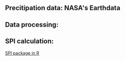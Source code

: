 ## Precitipation data: NASA's Earthdata

## Data processing:

## SPI calculation:
[SPI package in R](https://cran.r-project.org/web/packages/spi/index.html)
